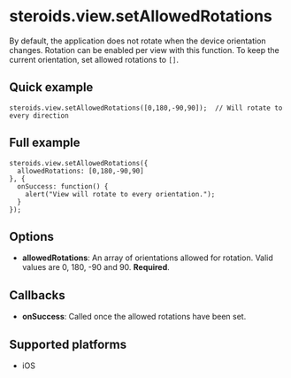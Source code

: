 steroids.view.setAllowedRotations
=================================

By default, the application does not rotate when the device orientation changes.  Rotation can be enabled per view with this function.  To keep the current orientation, set allowed rotations to `[]`.

Quick example
-------------

    steroids.view.setAllowedRotations([0,180,-90,90]);  // Will rotate to every direction

Full example
------------

    steroids.view.setAllowedRotations({
      allowedRotations: [0,180,-90,90]
    }, {
      onSuccess: function() {
        alert("View will rotate to every orientation.");
      }
    });

Options
-------

- __allowedRotations__: An array of orientations allowed for rotation. Valid values are 0, 180, -90 and 90. __Required__.

Callbacks
---------

- __onSuccess__: Called once the allowed rotations have been set.

Supported platforms
-------------------
- iOS
